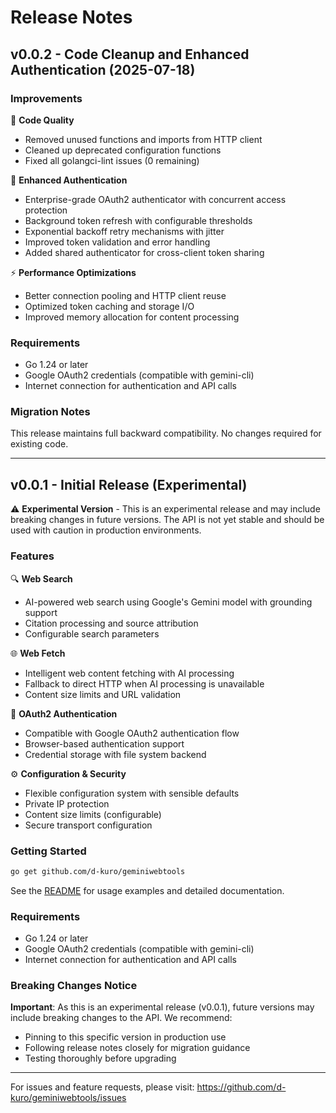 # Release Notes

## v0.0.2 - Code Cleanup and Enhanced Authentication (2025-07-18)

### Improvements

🧹 **Code Quality**
- Removed unused functions and imports from HTTP client
- Cleaned up deprecated configuration functions
- Fixed all golangci-lint issues (0 remaining)

🔐 **Enhanced Authentication**
- Enterprise-grade OAuth2 authenticator with concurrent access protection
- Background token refresh with configurable thresholds
- Exponential backoff retry mechanisms with jitter
- Improved token validation and error handling
- Added shared authenticator for cross-client token sharing

⚡ **Performance Optimizations**
- Better connection pooling and HTTP client reuse
- Optimized token caching and storage I/O
- Improved memory allocation for content processing

### Requirements

- Go 1.24 or later
- Google OAuth2 credentials (compatible with gemini-cli)
- Internet connection for authentication and API calls

### Migration Notes

This release maintains full backward compatibility. No changes required for existing code.

---

## v0.0.1 - Initial Release (Experimental)

⚠️ **Experimental Version** - This is an experimental release and may include breaking changes in future versions. The API is not yet stable and should be used with caution in production environments.

### Features

🔍 **Web Search**
- AI-powered web search using Google's Gemini model with grounding support
- Citation processing and source attribution
- Configurable search parameters

🌐 **Web Fetch**
- Intelligent web content fetching with AI processing
- Fallback to direct HTTP when AI processing is unavailable
- Content size limits and URL validation

🔐 **OAuth2 Authentication**
- Compatible with Google OAuth2 authentication flow
- Browser-based authentication support
- Credential storage with file system backend

⚙️ **Configuration & Security**
- Flexible configuration system with sensible defaults
- Private IP protection
- Content size limits (configurable)
- Secure transport configuration

### Getting Started

```bash
go get github.com/d-kuro/geminiwebtools
```

See the [README](README.md) for usage examples and detailed documentation.

### Requirements

- Go 1.24 or later
- Google OAuth2 credentials (compatible with gemini-cli)
- Internet connection for authentication and API calls

### Breaking Changes Notice

**Important**: As this is an experimental release (v0.0.1), future versions may include breaking changes to the API. We recommend:

- Pinning to this specific version in production use
- Following release notes closely for migration guidance
- Testing thoroughly before upgrading

---

For issues and feature requests, please visit: https://github.com/d-kuro/geminiwebtools/issues
